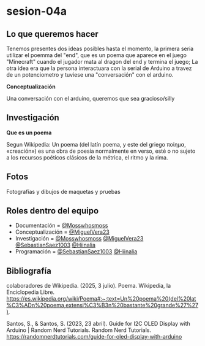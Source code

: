 # sesion-04a

## Lo que queremos hacer

Tenemos presentes dos ideas posibles hasta el momento, la primera seria utilizar el poemma del "end", que es un poema que aparece en el juego "Minecraft" cuando el jugador mata al dragon del end y termina el juego; La otra idea era que la persona interactuara con la serial de Arduino a travez de un potenciometro y tuviese una "conversación" con el arduino. 

**Conceptualización**

Una conversación con el arduino, queremos que sea gracioso/silly 

## Investigación

**Que es un poema**

Segun Wikipedia: Un poema (del latín poema, y este del griego ποίημα, «creación»)​ es una obra de poesía normalmente en verso,​ esté o no sujeto a los recursos poéticos clásicos de la métrica, el ritmo y la rima.




## Fotos

Fotografías y dibujos de maquetas y pruebas

## Roles dentro del equipo

- Documentación = [@Mosswhosmoss](https://github.com/Mosswhosmoss/dis8645-2025-02-procesos/tree/main/03-Mosswhosmoss)
- Conceptualización = [@MiguelVera23](https://github.com/MiguelVera23/dis8645-2025-02-procesos)
- Investigación = [@Mosswhosmoss](https://github.com/Mosswhosmoss/dis8645-2025-02-procesos/tree/main/03-Mosswhosmoss) [@MiguelVera23](https://github.com/MiguelVera23/dis8645-2025-02-procesos) [@SebastianSaez1003](https://github.com/SebastianSaez1003/dis8645-2025-02-procesos/tree/main/27-SebastianSaez1003) [@Hiinalia](https://github.com/Hiinalia/dis8645-2025-02-procesos/tree/main/19-Hiinalia)
- Programación = [@SebastianSaez1003](https://github.com/SebastianSaez1003/dis8645-2025-02-procesos/tree/main/27-SebastianSaez1003) [@Hiinalia](https://github.com/Hiinalia/dis8645-2025-02-procesos/tree/main/19-Hiinalia)


## Bibliografía

colaboradores de Wikipedia. (2025, 3 julio). Poema. Wikipedia, la Enciclopedia Libre. https://es.wikipedia.org/wiki/Poema#:~:text=Un%20poema%20(del%20lat%C3%ADn%20poema,extensi%C3%B3n%20bastante%20grande%27%27). 

Santos, S., & Santos, S. (2023, 23 abril). Guide for I2C OLED Display with Arduino | Random Nerd Tutorials. Random Nerd Tutorials. https://randomnerdtutorials.com/guide-for-oled-display-with-arduino
